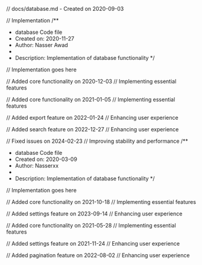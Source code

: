 // docs/database.md - Created on 2020-09-03

// Implementation
/**
 * database Code file
 * Created on: 2020-11-27
 * Author: Nasser Awad
 *
 * Description: Implementation of database functionality
 */
 
// Implementation goes here


// Added core functionality on 2020-12-03
// Implementing essential features

// Added core functionality on 2021-01-05
// Implementing essential features

// Added export feature on 2022-01-24
// Enhancing user experience

// Added search feature on 2022-12-27
// Enhancing user experience

// Fixed issues on 2024-02-23
// Improving stability and performance
/**
 * database Code file
 * Created on: 2020-03-09
 * Author: Nasserxx
 *
 * Description: Implementation of database functionality
 */
 
// Implementation goes here


// Added core functionality on 2021-10-18
// Implementing essential features

// Added settings feature on 2023-09-14
// Enhancing user experience

// Added core functionality on 2021-05-28
// Implementing essential features

// Added settings feature on 2021-11-24
// Enhancing user experience

// Added pagination feature on 2022-08-02
// Enhancing user experience
